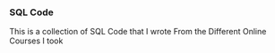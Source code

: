 ### SQL Code
This is a collection of SQL Code that I wrote From the Different Online Courses I took 
